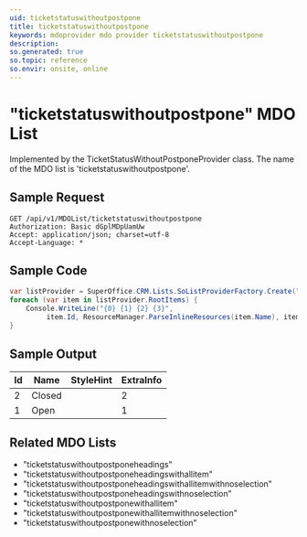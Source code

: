```yaml
---
uid: ticketstatuswithoutpostpone
title: ticketstatuswithoutpostpone
keywords: mdoprovider mdo provider ticketstatuswithoutpostpone
description: 
so.generated: true
so.topic: reference
so.envir: onsite, online
---
```


# "ticketstatuswithoutpostpone" MDO List




Implemented by the <see cref="T:TicketStatusWithoutPostponeProvider">TicketStatusWithoutPostponeProvider</see> class.
The name of the MDO list is 'ticketstatuswithoutpostpone'.




## Sample Request

```http!
GET /api/v1/MDOList/ticketstatuswithoutpostpone
Authorization: Basic dGplMDpUamUw
Accept: application/json; charset=utf-8
Accept-Language: *

```

## Sample Code
```cs
var listProvider = SuperOffice.CRM.Lists.SoListProviderFactory.Create("ticketstatuswithoutpostpone", forceFlatList: true);
foreach (var item in listProvider.RootItems) {
    Console.WriteLine("{0} {1} {2} {3}", 
         item.Id, ResourceManager.ParseInlineResources(item.Name), item.StyleHint, item.ExtraInfo);
}
```

## Sample Output

|Id   | Name  |StyleHint|ExtraInfo |
| --- | ----- | ------- | -------- |
|2|Closed||2|
|1|Open||1|


## Related MDO Lists

* "ticketstatuswithoutpostponeheadings"
* "ticketstatuswithoutpostponeheadingswithallitem"
* "ticketstatuswithoutpostponeheadingswithallitemwithnoselection"
* "ticketstatuswithoutpostponeheadingswithnoselection"
* "ticketstatuswithoutpostponewithallitem"
* "ticketstatuswithoutpostponewithallitemwithnoselection"
* "ticketstatuswithoutpostponewithnoselection"

